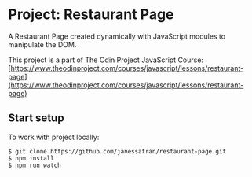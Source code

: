 # Project: Restaurant Page

A Restaurant Page created dynamically with JavaScript modules to manipulate the DOM. 

This project is a part of The Odin Project JavaScript Course: [https://www.theodinproject.com/courses/javascript/lessons/restaurant-page](https://www.theodinproject.com/courses/javascript/lessons/restaurant-page)

## Start setup
To work with project locally:
```
$ git clone https://github.com/janessatran/restaurant-page.git
$ npm install
$ npm run watch
```

